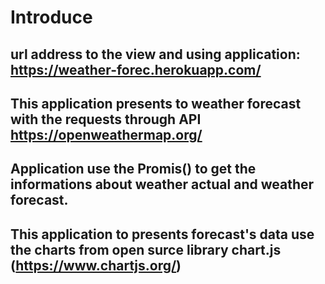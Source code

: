 # Introduce 
##  url address to the view and using application:  https://weather-forec.herokuapp.com/
##  This application presents to weather forecast with the requests through API https://openweathermap.org/
##  Application use the Promis() to get the informations about weather actual and weather forecast.
##  This application to presents forecast's data use the charts from open surce library chart.js (https://www.chartjs.org/)
